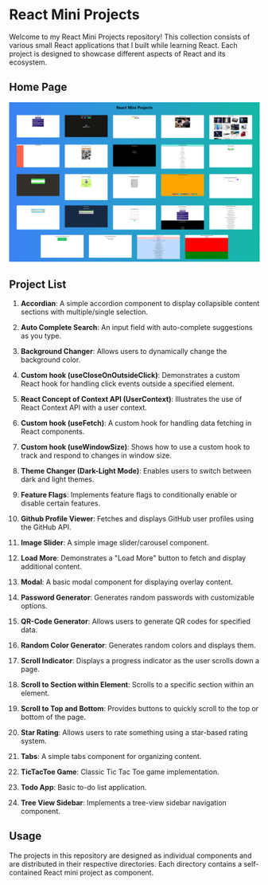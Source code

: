 # React Mini Projects

Welcome to my React Mini Projects repository! This collection consists of various small React applications that I built while learning React. Each project is designed to showcase different aspects of React and its ecosystem.

## Home Page

![Home Page](./images/home.png)

## Project List

1. **Accordian**: A simple accordion component to display collapsible content sections with multiple/single selection.

2. **Auto Complete Search**: An input field with auto-complete suggestions as you type.

3. **Background Changer**: Allows users to dynamically change the background color.

4. **Custom hook (useCloseOnOutsideClick)**: Demonstrates a custom React hook for handling click events outside a specified element.

5. **React Concept of Context API (UserContext)**: Illustrates the use of React Context API with a user context.

6. **Custom hook (useFetch)**: A custom hook for handling data fetching in React components.

7. **Custom hook (useWindowSize)**: Shows how to use a custom hook to track and respond to changes in window size.

8. **Theme Changer (Dark-Light Mode)**: Enables users to switch between dark and light themes.

9. **Feature Flags**: Implements feature flags to conditionally enable or disable certain features.

10. **Github Profile Viewer**: Fetches and displays GitHub user profiles using the GitHub API.

11. **Image Slider**: A simple image slider/carousel component.

12. **Load More**: Demonstrates a "Load More" button to fetch and display additional content.

13. **Modal**: A basic modal component for displaying overlay content.

14. **Password Generator**: Generates random passwords with customizable options.

15. **QR-Code Generator**: Allows users to generate QR codes for specified data.

16. **Random Color Generator**: Generates random colors and displays them.

17. **Scroll Indicator**: Displays a progress indicator as the user scrolls down a page.

18. **Scroll to Section within Element**: Scrolls to a specific section within an element.

19. **Scroll to Top and Bottom**: Provides buttons to quickly scroll to the top or bottom of the page.

20. **Star Rating**: Allows users to rate something using a star-based rating system.

21. **Tabs**: A simple tabs component for organizing content.

22. **TicTacToe Game**: Classic Tic Tac Toe game implementation.

23. **Todo App**: Basic to-do list application.

24. **Tree View Sidebar**: Implements a tree-view sidebar navigation component.

## Usage

The projects in this repository are designed as individual components and are distributed in their respective directories. Each directory contains a self-contained React mini project as component.
